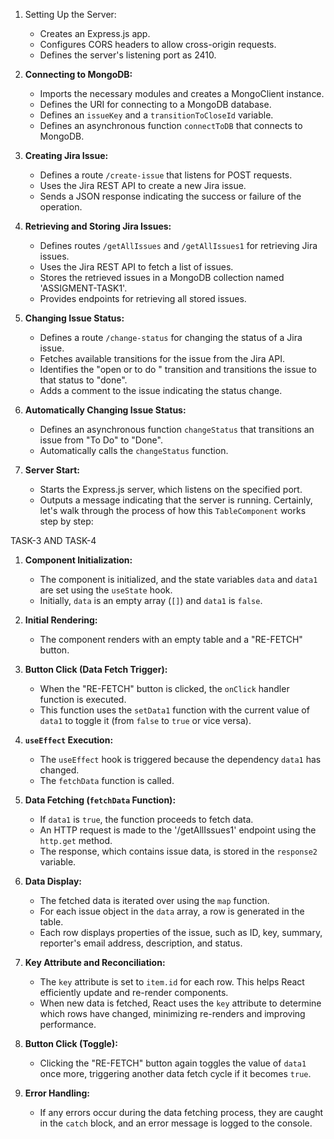 1. Setting Up the Server:
   - Creates an Express.js app.
   - Configures CORS headers to allow cross-origin requests.
   - Defines the server's listening port as 2410.

2. **Connecting to MongoDB:**
   - Imports the necessary modules and creates a MongoClient instance.
   - Defines the URI for connecting to a MongoDB database.
   - Defines an `issueKey` and a `transitionToCloseId` variable.
   - Defines an asynchronous function `connectToDB` that connects to MongoDB.

3. **Creating Jira Issue:**
   - Defines a route `/create-issue` that listens for POST requests.
   - Uses the Jira REST API to create a new Jira issue.
   - Sends a JSON response indicating the success or failure of the operation.

4. **Retrieving and Storing Jira Issues:**
   - Defines routes `/getAllIssues` and `/getAllIssues1` for retrieving Jira issues.
   - Uses the Jira REST API to fetch a list of issues.
   - Stores the retrieved issues in a MongoDB collection named 'ASSIGMENT-TASK1'.
   - Provides endpoints for retrieving all stored issues.

5. **Changing Issue Status:**
   - Defines a route `/change-status` for changing the status of a Jira issue.
   - Fetches available transitions for the issue from the Jira API.
   - Identifies the "open or to do " transition and transitions the issue to that status to "done".
   - Adds a comment to the issue indicating the status change.

6. **Automatically Changing Issue Status:**
   - Defines an asynchronous function `changeStatus` that transitions an issue from "To Do" to "Done".
   - Automatically calls the `changeStatus` function.

7. **Server Start:**
   - Starts the Express.js server, which listens on the specified port.
   - Outputs a message indicating that the server is running.
Certainly, let's walk through the process of how this `TableComponent` works step by step:

TASK-3 AND TASK-4

1. **Component Initialization:**
   - The component is initialized, and the state variables `data` and `data1` are set using the `useState` hook.
   - Initially, `data` is an empty array (`[]`) and `data1` is `false`.

2. **Initial Rendering:**
   - The component renders with an empty table and a "RE-FETCH" button.

3. **Button Click (Data Fetch Trigger):**
   - When the "RE-FETCH" button is clicked, the `onClick` handler function is executed.
   - This function uses the `setData1` function with the current value of `data1` to toggle it (from `false` to `true` or vice versa).

4. **`useEffect` Execution:**
   - The `useEffect` hook is triggered because the dependency `data1` has changed.
   - The `fetchData` function is called.

5. **Data Fetching (`fetchData` Function):**
   - If `data1` is `true`, the function proceeds to fetch data.
   - An HTTP request is made to the '/getAllIssues1' endpoint using the `http.get` method.
   - The response, which contains issue data, is stored in the `response2` variable.

6. **Data Display:**
   - The fetched data is iterated over using the `map` function.
   - For each issue object in the `data` array, a row is generated in the table.
   - Each row displays properties of the issue, such as ID, key, summary, reporter's email address, description, and status.

7. **Key Attribute and Reconciliation:**
   - The `key` attribute is set to `item.id` for each row. This helps React efficiently update and re-render components.
   - When new data is fetched, React uses the `key` attribute to determine which rows have changed, minimizing re-renders and improving performance.

8. **Button Click (Toggle):**
   - Clicking the "RE-FETCH" button again toggles the value of `data1` once more, triggering another data fetch cycle if it becomes `true`.

9. **Error Handling:**
   - If any errors occur during the data fetching process, they are caught in the `catch` block, and an error message is logged to the console.
